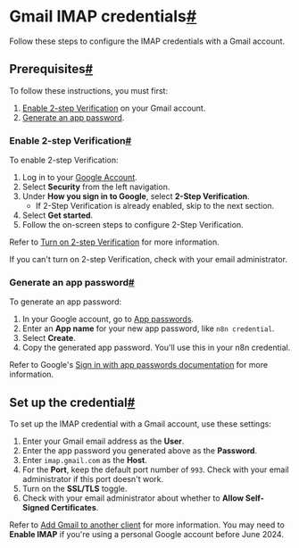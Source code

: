 [](https://github.com/n8n-io/n8n-docs/edit/main/docs/integrations/builtin/credentials/imap/gmail.md "Edit this page")

# Gmail IMAP credentials[#](#gmail-imap-credentials "Permanent link")

Follow these steps to configure the IMAP credentials with a Gmail account.

## Prerequisites[#](#prerequisites "Permanent link")

To follow these instructions, you must first:

1.  [Enable 2-step Verification](#enable-2-step-verification) on your Gmail account.
2.  [Generate an app password](#generate-an-app-password).

### Enable 2-step Verification[#](#enable-2-step-verification "Permanent link")

To enable 2-step Verification:

1.  Log in to your [Google Account](https://myaccount.google.com/).
2.  Select **Security** from the left navigation.
3.  Under **How you sign in to Google**, select **2-Step Verification**.
    *   If 2-Step Verification is already enabled, skip to the next section.
4.  Select **Get started**.
5.  Follow the on-screen steps to configure 2-Step Verification.

Refer to [Turn on 2-step Verification](https://support.google.com/accounts/answer/185839) for more information.

If you can't turn on 2-step Verification, check with your email administrator.

### Generate an app password[#](#generate-an-app-password "Permanent link")

To generate an app password:

1.  In your Google account, go to [App passwords](https://myaccount.google.com/apppasswords).
2.  Enter an **App name** for your new app password, like `n8n credential`.
3.  Select **Create**.
4.  Copy the generated app password. You'll use this in your n8n credential.

Refer to Google's [Sign in with app passwords documentation](https://support.google.com/accounts/answer/185833?hl=en) for more information.

## Set up the credential[#](#set-up-the-credential "Permanent link")

To set up the IMAP credential with a Gmail account, use these settings:

1.  Enter your Gmail email address as the **User**.
2.  Enter the app password you generated above as the **Password**.
3.  Enter `imap.gmail.com` as the **Host**.
4.  For the **Port**, keep the default port number of `993`. Check with your email administrator if this port doesn't work.
5.  Turn on the **SSL/TLS** toggle.
6.  Check with your email administrator about whether to **Allow Self-Signed Certificates**.

Refer to [Add Gmail to another client](https://support.google.com/mail/answer/7126229?hl=en) for more information. You may need to **Enable IMAP** if you're using a personal Google account before June 2024.